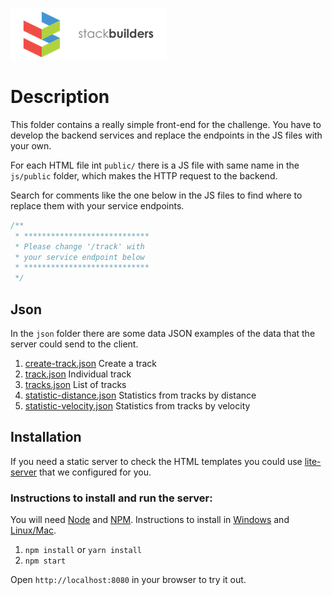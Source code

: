 ![Stack Builders](https://github.com/stackbuilders/nano-chat/raw/master/sb.png)

# Description

This folder contains a really simple front-end for the challenge. You have to
develop the backend services and replace the endpoints in the JS files with your own.

For each HTML file int `public/` there is a JS file with same name in the `js/public` folder,
which makes the HTTP request to the backend.

Search for comments like the one below in the JS files to find where to replace them with your service endpoints.

```javascript
/**
 * ****************************
 * Please change '/track' with
 * your service endpoint below
 * ****************************
 */
```

## Json

In the `json` folder there are some data JSON examples of the data that the server could send to the client.

  1. [create-track.json](public/json/create-track.json) Create a track
  2. [track.json](public/json/track.json) Individual track
  3. [tracks.json](public/json/tracks.json) List of tracks
  4. [statistic-distance.json](public/json/statistics-distance.json) Statistics from tracks by distance
  5. [statistic-velocity.json](public/json/statistics-velocity.json) Statistics from tracks by velocity

## Installation

If you need a static server to check the HTML templates you could use
[lite-server](https://github.com/johnpapa/lite-server/) that we configured for you.

### Instructions to install and run the server:

You will need [Node](https://nodejs.org/en/) and [NPM](https://www.npmjs.com/).
Instructions to install in [Windows](https://treehouse.github.io/installation-guides/windows/node-windows.html)
and [Linux/Mac](https://nodesource.com/blog/installing-node-js-tutorial-using-nvm-on-mac-os-x-and-ubuntu/).

  1. `npm install` or `yarn install`
  2. `npm start`

Open `http://localhost:8080` in your browser to try it out.

